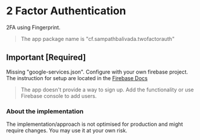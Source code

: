 # 2 Factor Authentication

2FA using Fingerprint.
> The app package name is "cf.sampathbalivada.twofactorauth"

## Important [Required]
Missing "google-services.json". Configure with your own firebase project.
The instruction for setup are located in the [Firebase Docs](https://firebase.google.com/docs/flutter/setup)

> The app doesn't provide a way to sign up. Add the functionality or use Firebase console to add users.

### About the implementation
The implementation/approach is not optimised for production and might require changes. You may use it at your own risk.
